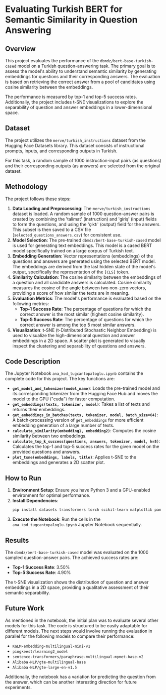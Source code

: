 # Evaluating Turkish BERT for Semantic Similarity in Question Answering

## Overview

This project evaluates the performance of the `dbmdz/bert-base-turkish-cased` model on a Turkish question-answering task. The primary goal is to assess the model's ability to understand semantic similarity by generating embeddings for questions and their corresponding answers. The evaluation is based on retrieving the correct answer from a pool of candidates using cosine similarity between the embeddings.

The performance is measured by top-1 and top-5 success rates. Additionally, the project includes t-SNE visualizations to explore the separability of question and answer embeddings in a lower-dimensional space.

## Dataset

The project utilizes the `merve/turkish_instructions` dataset from the Hugging Face Datasets library. This dataset consists of instructional prompts, inputs, and corresponding outputs in Turkish.

For this task, a random sample of 1000 instruction-input pairs (as questions) and their corresponding outputs (as answers) are selected from the original dataset.

## Methodology

The project follows these steps:

1.  **Data Loading and Preprocessing**: The `merve/turkish_instructions` dataset is loaded. A random sample of 1000 question-answer pairs is created by combining the 'talimat' (instruction) and 'giriş' (input) fields to form the questions, and using the 'çıktı' (output) field for the answers. This subset is then saved to a CSV file (`selected_questions_answers.csv`) for consistent use.
2.  **Model Selection**: The pre-trained `dbmdz/bert-base-turkish-cased` model is used for generating text embeddings. This model is a cased BERT model specifically trained on a large corpus of Turkish text.
3.  **Embedding Generation**: Vector representations (embeddings) of the questions and answers are generated using the selected BERT model. The embeddings are derived from the last hidden state of the model's output, specifically the representation of the `[CLS]` token.
4.  **Similarity Calculation**: The cosine similarity between the embeddings of a question and all candidate answers is calculated. Cosine similarity measures the cosine of the angle between two non-zero vectors, providing a score of how similar the texts are in meaning.
5.  **Evaluation Metrics**: The model's performance is evaluated based on the following metrics:
    * **Top-1 Success Rate**: The percentage of questions for which the correct answer is the most similar (highest cosine similarity).
    * **Top-5 Success Rate**: The percentage of questions for which the correct answer is among the top 5 most similar answers.
6.  **Visualization**: t-SNE (t-Distributed Stochastic Neighbor Embedding) is used to visualize the high-dimensional question and answer embeddings in a 2D space. A scatter plot is generated to visually inspect the clustering and separability of questions and answers.

## Code Description

The Jupyter Notebook `ana_kod_tugcantopaloglu.ipynb` contains the complete code for this project. The key functions are:

-   **`get_model_and_tokenizer(model_name)`**: Loads the pre-trained model and its corresponding tokenizer from the Hugging Face Hub and moves the model to the GPU ("cuda") for faster computation.
-   **`get_embeddings(texts, tokenizer, model)`**: Takes a list of texts and returns their embeddings.
-   **`get_embeddings_in_batches(texts, tokenizer, model, batch_size=64)`**: A batch-processing version of `get_embeddings` for more efficient embedding generation of a large number of texts.
-   **`calculate_similarity(embedding1, embedding2)`**: Computes the cosine similarity between two embeddings.
-   **`calculate_top_k_success(questions, answers, tokenizer, model, k=5)`**: Calculates the top-1 and top-5 success rates for the given model on the provided questions and answers.
-   **`plot_tsne(embeddings, labels, title)`**: Applies t-SNE to the embeddings and generates a 2D scatter plot.

## How to Run

1.  **Environment Setup**: Ensure you have Python 3 and a GPU-enabled environment for optimal performance.
2.  **Install Dependencies**:
    ```bash
    pip install datasets transformers torch scikit-learn matplotlib pandas
    ```
3.  **Execute the Notebook**: Run the cells in the `ana_kod_tugcantopaloglu.ipynb` Jupyter Notebook sequentially.

## Results

The `dbmdz/bert-base-turkish-cased` model was evaluated on the 1000 sampled question-answer pairs. The achieved success rates are:

-   **Top-1 Success Rate**: 3.50%
-   **Top-5 Success Rate**: 4.90%

The t-SNE visualization shows the distribution of question and answer embeddings in a 2D space, providing a qualitative assessment of their semantic separability.

## Future Work

As mentioned in the notebook, the initial plan was to evaluate several other models for this task. The code is structured to be easily adaptable for different models. The next steps would involve running the evaluation in parallel for the following models to compare their performance:

-   `KaLM-embedding-multilingual-mini-v1`
-   `pingkeest/learning2_model`
-   `sentence-transformers/paraphrase-multilingual-mpnet-base-v2`
-   `Alibaba-NLP/gte-multilingual-base`
-   `Alibaba-NLP/gte-large-en-v1.5`

Additionally, the notebook has a variation for predicting the question from the answer, which can be another interesting direction for future experiments.
